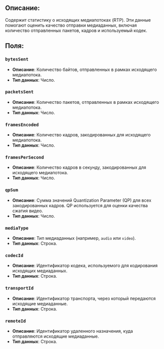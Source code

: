 ## Описание: 

Содержит статистику о исходящих медиапотоках (RTP). Эти данные помогают оценить качество отправки медиаданных, включая количество отправленных пакетов, кадров и используемый кодек.

## Поля:

### `bytesSent`

- **Описание**: Количество байтов, отправленных в рамках исходящего медиапотока.
- **Тип данных**: Число.

### `packetsSent`

- **Описание**: Количество пакетов, отправленных в рамках исходящего медиапотока.
- **Тип данных**: Число.

### `framesEncoded`

- **Описание**: Количество кадров, закодированных для исходящего медиапотока.
- **Тип данных**: Число.

### `framesPerSecond`

- **Описание**: Количество кадров в секунду, закодированных для исходящего медиапотока.
- **Тип данных**: Число.

### `qpSum`

- **Описание**: Сумма значений Quantization Parameter (QP) для всех закодированных кадров. QP используется для оценки качества сжатия видео.
- **Тип данных**: Число.

### `mediaType`

- **Описание**: Тип медиаданных (например, `audio` или `video`).
- **Тип данных**: Строка.

### `codecId`

- **Описание**: Идентификатор кодека, используемого для кодирования исходящих медиаданных.
- **Тип данных**: Строка.

### `transportId`

- **Описание**: Идентификатор транспорта, через который передаются исходящие медиаданные.
- **Тип данных**: Строка.

### `remoteId`

- **Описание**: Идентификатор удаленного назначения, куда отправляются исходящие медиаданные.
- **Тип данных**: Строка.
